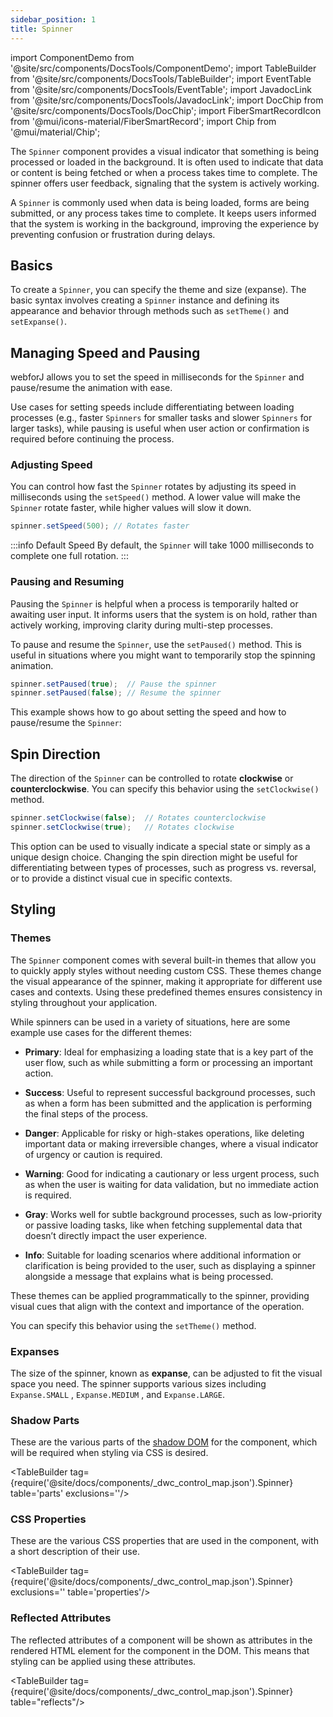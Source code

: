 ```yaml
---
sidebar_position: 1
title: Spinner
---
```


import ComponentDemo from '@site/src/components/DocsTools/ComponentDemo';
import TableBuilder from '@site/src/components/DocsTools/TableBuilder';
import EventTable from '@site/src/components/DocsTools/EventTable';
import JavadocLink from '@site/src/components/DocsTools/JavadocLink';
import DocChip from '@site/src/components/DocsTools/DocChip';
import FiberSmartRecordIcon from '@mui/icons-material/FiberSmartRecord';
import Chip from '@mui/material/Chip';

<DocChip tooltipText="This component will render with a shadow DOM, an API built into the browser that facilitates encapsulation." label="Shadow" component="a" href="../glossary#shadow-dom" target="_blank" clickable={true} iconName="shadow" />

<DocChip tooltipText="The name of the web component that will render in the DOM." label="dwc-spinner" clickable={false} iconName='code'/>


<JavadocLink type="spinner" location="com/webforj/component/spinner/Spinner" top='true'/>

The `Spinner` component provides a visual indicator that something is being processed or loaded in the background. It is often used to indicate that data or content is being fetched or when a process takes time to complete. The spinner offers user feedback, signaling that the system is actively working.

A `Spinner` is commonly used when data is being loaded, forms are being submitted, or any process takes time to complete. It keeps users informed that the system is working in the background, improving the experience by preventing confusion or frustration during delays. 

## Basics

To create a `Spinner`, you can specify the theme and size (expanse). The basic syntax involves creating a `Spinner` instance and defining its appearance and behavior through methods such as `setTheme()` and `setExpanse()`.

<ComponentDemo 
path='http://localhost:8888/webapp/controlsamples?class=componentdemos.spinnerdemos.SpinnerDemo' 
javaE='https://raw.githubusercontent.com/webforj/ControlSamples/main/src/main/java/componentdemos/spinnerdemos/SpinnerDemo.java'
height = '225px'
/>

## Managing Speed and Pausing

webforJ allows you to set the speed in milliseconds for the `Spinner` and pause/resume the animation with ease. 

Use cases for setting speeds include differentiating between loading processes (e.g., faster `Spinners` for smaller tasks and slower `Spinners` for larger tasks), while pausing is useful when user action or confirmation is required before continuing the process.

### Adjusting Speed

You can control how fast the `Spinner` rotates by adjusting its speed in milliseconds using the `setSpeed()` method. A lower value will make the `Spinner` rotate faster, while higher values will slow it down.

```java
spinner.setSpeed(500); // Rotates faster
```

:::info Default Speed
By default, the `Spinner` will take 1000 milliseconds to complete one full rotation.
:::

### Pausing and Resuming

Pausing the `Spinner` is helpful when a process is temporarily halted or awaiting user input. It informs users that the system is on hold, rather than actively working, improving clarity during multi-step processes.

To pause and resume the `Spinner`, use the `setPaused()` method. This is useful in situations where you might want to temporarily stop the spinning animation.

```java
spinner.setPaused(true);  // Pause the spinner
spinner.setPaused(false); // Resume the spinner
```

This example shows how to go about setting the speed and how to pause/resume the `Spinner`:

<ComponentDemo 
path='http://localhost:8888/webapp/controlsamples?class=componentdemos.spinnerdemos.SpinnerSpeedDemo' 
javaE='https://raw.githubusercontent.com/webforj/ControlSamples/main/src/main/java/componentdemos/spinnerdemos/SpinnerSpeedDemo.java'
height = '150px'
/>

## Spin Direction

The direction of the `Spinner` can be controlled to rotate **clockwise** or **counterclockwise**. You can specify this behavior using the `setClockwise()` method.

```java
spinner.setClockwise(false);  // Rotates counterclockwise
spinner.setClockwise(true);   // Rotates clockwise
```

This option can be used to visually indicate a special state or simply as a unique design choice. Changing the spin direction might be useful for differentiating between types of processes, such as progress vs. reversal, or to provide a distinct visual cue in specific contexts.

<ComponentDemo 
path='http://localhost:8888/webapp/controlsamples?class=componentdemos.spinnerdemos.SpinnerDirectionDemo' 
javaE='https://raw.githubusercontent.com/webforj/ControlSamples/main/src/main/java/componentdemos/spinnerdemos/SpinnerDirectionDemo.java'
height = '150px'
/>

## Styling

### Themes

The `Spinner` component comes with several built-in themes that allow you to quickly apply styles without needing custom CSS. These themes change the visual appearance of the spinner, making it appropriate for different use cases and contexts. Using these predefined themes ensures consistency in styling throughout your application.

While spinners can be used in a variety of situations, here are some example use cases for the different themes:

- **Primary**: Ideal for emphasizing a loading state that is a key part of the user flow, such as while submitting a form or processing an important action.
  
- **Success**: Useful to represent successful background processes, such as when a form has been submitted and the application is performing the final steps of the process.
  
- **Danger**: Applicable for risky or high-stakes operations, like deleting important data or making irreversible changes, where a visual indicator of urgency or caution is required.
  
- **Warning**: Good for indicating a cautionary or less urgent process, such as when the user is waiting for data validation, but no immediate action is required.

- **Gray**: Works well for subtle background processes, such as low-priority or passive loading tasks, like when fetching supplemental data that doesn’t directly impact the user experience.
  
- **Info**: Suitable for loading scenarios where additional information or clarification is being provided to the user, such as displaying a spinner alongside a message that explains what is being processed.

These themes can be applied programmatically to the spinner, providing visual cues that align with the context and importance of the operation.

You can specify this behavior using the `setTheme()` method.

<ComponentDemo 
path='http://localhost:8888/webapp/controlsamples?class=componentdemos.spinnerdemos.SpinnerThemeDemo' 
javaE='https://raw.githubusercontent.com/webforj/ControlSamples/main/src/main/java/componentdemos/spinnerdemos/SpinnerThemeDemo.java'
height = '100px'
/>

### Expanses

The size of the spinner, known as **expanse**, can be adjusted to fit the visual space you need. The spinner supports various sizes including `Expanse.SMALL` , `Expanse.MEDIUM` , and `Expanse.LARGE`. 

<ComponentDemo 
path='http://localhost:8888/webapp/controlsamples?class=componentdemos.spinnerdemos.SpinnerExpanseDemo' 
javaE='https://raw.githubusercontent.com/webforj/ControlSamples/main/src/main/java/componentdemos/spinnerdemos/SpinnerExpanseDemo.java'
height = '100px'
/>

### Shadow Parts

These are the various parts of the [shadow DOM](../../glossary#shadow-dom) for the component, which will be required when styling via CSS is desired.

<TableBuilder tag={require('@site/docs/components/_dwc_control_map.json').Spinner} table='parts' exclusions=''/>

### CSS Properties

These are the various CSS properties that are used in the component, with a short description of their use.

<TableBuilder tag={require('@site/docs/components/_dwc_control_map.json').Spinner} exclusions='' table='properties'/>

### Reflected Attributes

The reflected attributes of a component will be shown as attributes in the rendered HTML element for the component in the DOM. This means that styling can be applied using these attributes.


<TableBuilder tag={require('@site/docs/components/_dwc_control_map.json').Spinner} table="reflects"/>


